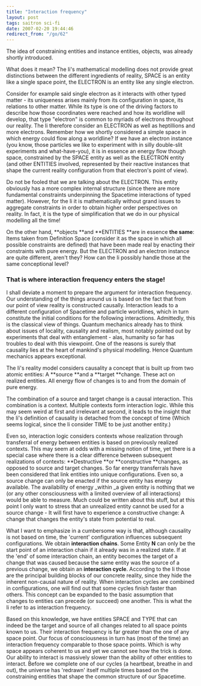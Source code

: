 ```yaml
---
title: "Interaction frequency"
layout: post
tags: saitron sci-fi
date: 2007-02-20 19:44:46
redirect_from: "/go/62"
---
```


The idea of constraining entities and instance entities, objects, was already shortly introduced.

What does it mean? The Ii's mathematical modelling does not provide great distinctions between the different ingredients of reality, SPACE is an entity like a single space point, the ELECTRON is an entity like any single electron.

Consider for example said single electron as it interacts with other typed matter - its uniqueness arises mainly from its configuration in space, its relations to other matter. While its type is one of the driving factors to describe how those coordinates were reached and how its worldline will develop, that type &quot;electron&quot; is common to myriads of electrons throughout our reality. The Ii therefore consider an ELECTRON as well as heptillions and more electrons. Remember how we shortly considered a simple space in which energy could flow along a worldline? If we have an electron instance (you know, those particles we like to experiment with in silly double-slit experiments and what-have-you), it is in essence an energy flow though space, constrained by the SPACE entity as well as the ELECTRON entity (and other ENTITIES involved, represented by their reactive instances that shape the current reality configuration from that electron's point of view).

Do not be fooled that we are talking about the ELECTRON. This entity obviously has a more complex internal structure (since there are more fundamental constraints underpinning the Spacetime interactions of typed matter). However, for the Ii it is mathematically without grand issues to aggregate constraints in order to obtain higher order perspectives on reality. In fact, it is the type of simplification that we do in our physical modelling all the time!

On the other hand, **objects **and **ENTITIES **are in essence **the same**: Items taken from Definition Space (consider it as the space in which all possible constraints are defined) that have been made real by enacting their constraints with pure energy.
But the ELECTRON and an electron instance are quite different, aren't they? How can the Ii possibly handle those at the same conceptional level?

### That is where interaction frequency enters the stage!

I shall deviate a moment to prepare the argument for interaction frequency. Our understanding of the things around us is based on the fact that from our point of view reality is constructed causally. Interaction leads to a different configuration of Spacetime and particle worldlines, which in turn constitute the initial conditions for the following interactions. Admittedly, this is the classical view of things. Quantum mechanics already has to think about issues of locality, causality and realism, most notably pointed out by experiments that deal with entanglement - alas, humanity so far has troubles to deal with this viewpoint. One of the reasons is surely that causality lies at the heart of mankind's physical modelling. Hence Quantum mechanics appears exceptional.

The Ii's reality model considers causality a concept that is built up from two atomic entities: A **source **and a **target **change. These act on realized entities. All energy flow of changes is to and from the domain of pure energy.

The combination of a source and target change is a causal interaction. This combination is a context. Multiple contexts form interaction logic. While this may seem weird at first and irrelevant at second, it leads to the insight that the Ii's definition of causality is detached from the concept of time (Which seems logical, since the Ii consider TIME to be just another entity.)

Even so, interaction logic considers contexts whose realization through transferral of energy between entities is based on previously realized contexts. This may seem at odds with a missing notion of time, yet there is a special case where there is a clear difference between subsequent realizations of contexts: **Destructive **or **constructive **changes, as opposed to source and target changes. So far energy transferrals have been considered that link entities into unique configurations. Even so, a source change can only be enacted if the source entity has energy available. The availability of energy _within _a given entity is nothing that we (or any other consciousness with a limited overview of all interactions) would be able to measure. Much could be written about this stuff, but at this point I only want to stress that an unrealized entity cannot be used for a source change - It will first have to experience a constructive change: A change that changes the entity's state from potential to real.

What I want to emphasize in a cumbersome way is that, although causality is not based on time, the 'current' configuration influences subsequent configurations. We obtain **interaction chains**. Some Entity **N** can only be the start point of an interaction chain if it already was in a realized state. If at the 'end' of some interaction chain, an entity becomes the target of a change that was caused because the same entity was the source of a previous change, we obtain an **interaction cycle**. According to the Ii those are the principal building blocks of our concrete reality, since they hide the inherent non-causal nature of reality. When interaction cycles are combined in configurations, one will find out that some cycles finish faster than others. This concept can be expanded to the basic assumption that changes to entities can precede (or succeed) one another. This is what the Ii refer to as interaction frequency.

Based on this knowledge, we have entities SPACE and TYPE that can indeed be the target and source of all changes related to all space points known to us. Their interaction frequency is far greater than the one of any space point. Our focus of consciousness in turn has (most of the time) an interaction frequency comparable to those space points. Which is why space appears coherent to us and yet we cannot see how the trick is done. Our ability to interact is massively slower than the ability of other entities to interact. Before we complete one of our cycles (a heartbeat, breathe in and out), the universe has 'redrawn' itself multiple times based on the constraining entities that shape the common structure of our Spacetime.